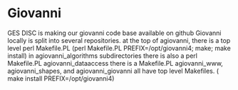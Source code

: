 # Giovanni
GES DISC is making our giovanni code base available on github
Giovanni locally is split into several repositories.
at the top of agiovanni, there is a top level perl Makefile.PL (perl Makefile.PL PREFIX=/opt/giovanni4; make; make install)
in agiovanni_algorithms subdirectories there is also a perl Makefile.PL
agiovanni_dataaccess there is a Makefile.PL
agiovanni_www, agiovanni_shapes, and agiovanni_giovanni all have  top level Makefiles. ( make install PREFIX=/opt/giovanni4)




